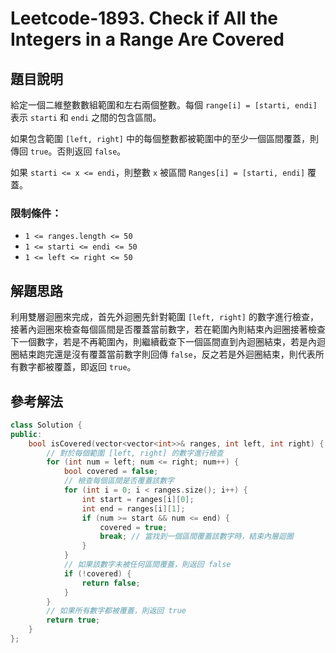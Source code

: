 
# Leetcode-1893. Check if All the Integers in a Range Are Covered
## 題目說明
給定一個二維整數數組範圍和左右兩個整數。每個 `range[i] = [starti, endi]` 表示 `starti` 和 `endi` 之間的包含區間。

如果包含範圍 `[left, right]` 中的每個整數都被範圍中的至少一個區間覆蓋，則傳回 `true`。否則返回 `false`。

如果 `starti <= x <= endi`，則整數 `x` 被區間 `Ranges[i] = [starti, endi]` 覆蓋。
### 限制條件：
- `1 <= ranges.length <= 50`
- `1 <= starti <= endi <= 50`
- `1 <= left <= right <= 50`
## 解題思路
利用雙層迴圈來完成，首先外迴圈先針對範圍 `[left, right]` 的數字進行檢查，接著內迴圈來檢查每個區間是否覆蓋當前數字，若在範圍內則結束內迴圈接著檢查下一個數字，若是不再範圍內，則繼續截查下一個區間直到內迴圈結束，若是內迴圈結束跑完還是沒有覆蓋當前數字則回傳 `false`，反之若是外迴圈結束，則代表所有數字都被覆蓋，即返回 `true`。
## 參考解法
```cpp title="C++" showLineNumbers
class Solution {
public:
    bool isCovered(vector<vector<int>>& ranges, int left, int right) {
        // 對於每個範圍 [left, right] 的數字進行檢查
        for (int num = left; num <= right; num++) {
            bool covered = false;
            // 檢查每個區間是否覆蓋該數字
            for (int i = 0; i < ranges.size(); i++) {
                int start = ranges[i][0];
                int end = ranges[i][1];
                if (num >= start && num <= end) {
                    covered = true;
                    break; // 當找到一個區間覆蓋該數字時，結束內層迴圈
                }
            }
            // 如果該數字未被任何區間覆蓋，則返回 false
            if (!covered) {
                return false;
            }
        }
        // 如果所有數字都被覆蓋，則返回 true
        return true;
    }
};
```